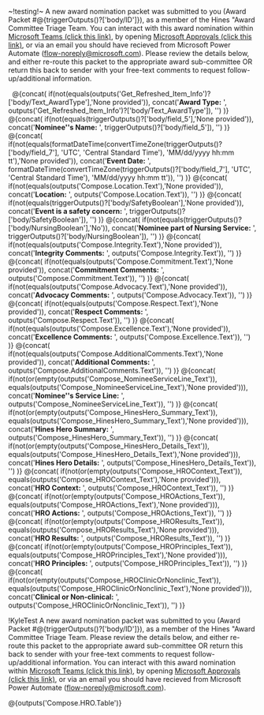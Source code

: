 <!--
   Copyright 2025 Kyle J. Coder

   Licensed under the Apache License, Version 2.0 (the "License");
   you may not use this file except in compliance with the License.
   You may obtain a copy of the License at

       http://www.apache.org/licenses/LICENSE-2.0

   Unless required by applicable law or agreed to in writing, software
   distributed under the License is distributed on an "AS IS" BASIS,
   WITHOUT WARRANTIES OR CONDITIONS OF ANY KIND, either express or implied.
   See the License for the specific language governing permissions and
   limitations under the License.
-->

~!testing!~
A new award nomination packet was submitted to you (Award Packet #@{triggerOutputs()?['body/ID']}), as a member of the Hines "Award Committee Triage Team. You can interact with this award nomination within [Microsoft Teams (click this link)](msteams://teams.microsoft.com/l/entity/2d4edd75-5a69-41da-bead-44c3a268ece8/approvals "Microsoft Teams Approvals"), by opening [Microsoft Approvals (click this link)](https://make.gov.powerautomate.us/environments/Default-e95f1b23-abaf-45ee-821d-b7ab251ab3bf/approvals/received "Microsoft PowerAutomate"), or via an email you should have recieved from Microsoft Power Automate (flow-noreply@microsoft.com). Please review the details below, and either re-route this packet to the appropriate award sub-committee OR return this back to sender with your free-text comments to request follow-up/additional information.

&nbsp;
@{concat(
if(not(equals(outputs('Get_Refreshed_Item_Info')?['body/Text_AwardType'],'None provided')), concat('**Award Type:**  ', outputs('Get_Refreshed_Item_Info')?['body/Text_AwardType']), '')
)}
@{concat(
if(not(equals(triggerOutputs()?['body/field_5'],'None provided')), concat('**Nominee''s Name:**  ', triggerOutputs()?['body/field_5']), '')
)}
@{concat(
if(not(equals(formatDateTime(convertTimeZone(triggerOutputs()?['body/field_7'], 'UTC', 'Central Standard Time'), 'MM/dd/yyyy hh:mm tt'),'None provided')), concat('**Event Date:**  ', formatDateTime(convertTimeZone(triggerOutputs()?['body/field_7'], 'UTC', 'Central Standard Time'), 'MM/dd/yyyy hh:mm tt')), '')
)}
@{concat(
if(not(equals(outputs('Compose.Location.Text'),'None provided')), concat('**Location:**  ', outputs('Compose.Location.Text')), '')
)}
@{concat(
if(not(equals(triggerOutputs()?['body/SafetyBoolean'],'None provided')), concat('**Event is a safety concern:**  ', triggerOutputs()?['body/SafetyBoolean']), '')
)}
@{concat(
if(not(equals(triggerOutputs()?['body/NursingBoolean'],'No')), concat('**Nominee part of Nursing Service:**  ', triggerOutputs()?['body/NursingBoolean']), '')
)}
@{concat(
if(not(equals(outputs('Compose.Integrity.Text'),'None provided')), concat('**Integrity Comments:**  ', outputs('Compose.Integrity.Text')), '')
)}
@{concat(
if(not(equals(outputs('Compose.Commitment.Text'),'None provided')), concat('**Commitment Comments:**  ', outputs('Compose.Commitment.Text')), '')
)}
@{concat(
if(not(equals(outputs('Compose.Advocacy.Text'),'None provided')), concat('**Advocacy Comments:**  ', outputs('Compose.Advocacy.Text')), '')
)}
@{concat(
if(not(equals(outputs('Compose.Respect.Text'),'None provided')), concat('**Respect Comments:**  ', outputs('Compose.Respect.Text')), '')
)}
@{concat(
if(not(equals(outputs('Compose.Excellence.Text'),'None provided')), concat('**Excellence Comments:**  ', outputs('Compose.Excellence.Text')), '')
)}
@{concat(
if(not(equals(outputs('Compose.AdditionalComments.Text'),'None provided')), concat('**Additional Comments:**  ', outputs('Compose.AdditionalComments.Text')), '')
)}
@{concat(
if(not(or(empty(outputs('Compose_NomineeServiceLine_Text')), equals(outputs('Compose_NomineeServiceLine_Text'),'None provided'))), concat('**Nominee''s Service Line:**  ', outputs('Compose_NomineeServiceLine_Text')), '')
)}
@{concat(
if(not(or(empty(outputs('Compose_HinesHero_Summary_Text')), equals(outputs('Compose_HinesHero_Summary_Text'),'None provided'))), concat('**Hines Hero Summary:**  ', outputs('Compose_HinesHero_Summary_Text')), '')
)}
@{concat(
if(not(or(empty(outputs('Compose_HinesHero_Details_Text')), equals(outputs('Compose_HinesHero_Details_Text'),'None provided'))), concat('**Hines Hero Details:**  ', outputs('Compose_HinesHero_Details_Text')), '')
)}
@{concat(
if(not(or(empty(outputs('Compose_HROContext_Text')), equals(outputs('Compose_HROContext_Text'),'None provided'))), concat('**HRO Context:**  ', outputs('Compose_HROContext_Text')), '')
)}
@{concat(
if(not(or(empty(outputs('Compose_HROActions_Text')), equals(outputs('Compose_HROActions_Text'),'None provided'))), concat('**HRO Actions:**  ', outputs('Compose_HROActions_Text')), '')
)}
@{concat(
if(not(or(empty(outputs('Compose_HROResults_Text')), equals(outputs('Compose_HROResults_Text'),'None provided'))), concat('**HRO Results:**  ', outputs('Compose_HROResults_Text')), '')
)}
@{concat(
if(not(or(empty(outputs('Compose_HROPrinciples_Text')), equals(outputs('Compose_HROPrinciples_Text'),'None provided'))), concat('**HRO Principles:**  ', outputs('Compose_HROPrinciples_Text')), '')
)}
@{concat(
if(not(or(empty(outputs('Compose_HROClinicOrNonclinic_Text')), equals(outputs('Compose_HROClinicOrNonclinic_Text'),'None provided'))), concat('**Clinical or Non-clinical:**  ', outputs('Compose_HROClinicOrNonclinic_Text')), '')
)}





























!KyleTest
A new award nomination packet was submitted to you (Award Packet #@{triggerOutputs()?['body/ID']}), as a member of the Hines "Award Committee Triage Team. Please review the details below, and either re-route this packet to the appropriate award sub-committee OR return this back to sender with your free-text comments to request follow-up/additional information. You can interact with this award nomination within [Microsoft Teams (click this link)](msteams://teams.microsoft.com/l/entity/2d4edd75-5a69-41da-bead-44c3a268ece8/approvals "Microsoft Teams Approvals"), by opening [Microsoft Approvals (click this link)](https://make.gov.powerautomate.us/environments/Default-e95f1b23-abaf-45ee-821d-b7ab251ab3bf/approvals/received "Microsoft PowerAutomate"), or via an email you should have recieved from Microsoft Power Automate (flow-noreply@microsoft.com).

@{outputs('Compose.HRO.Table')}
